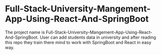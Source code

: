 # Full-Stack-University-Mangement-App-Using-React-And-SpringBoot
The project name is Full-Stack-University-Mangement-App-Using-React-And-SpringBoot. User can add students data in university and after reading this repo they train there mind to work with SpringBoot and React in easy way.
